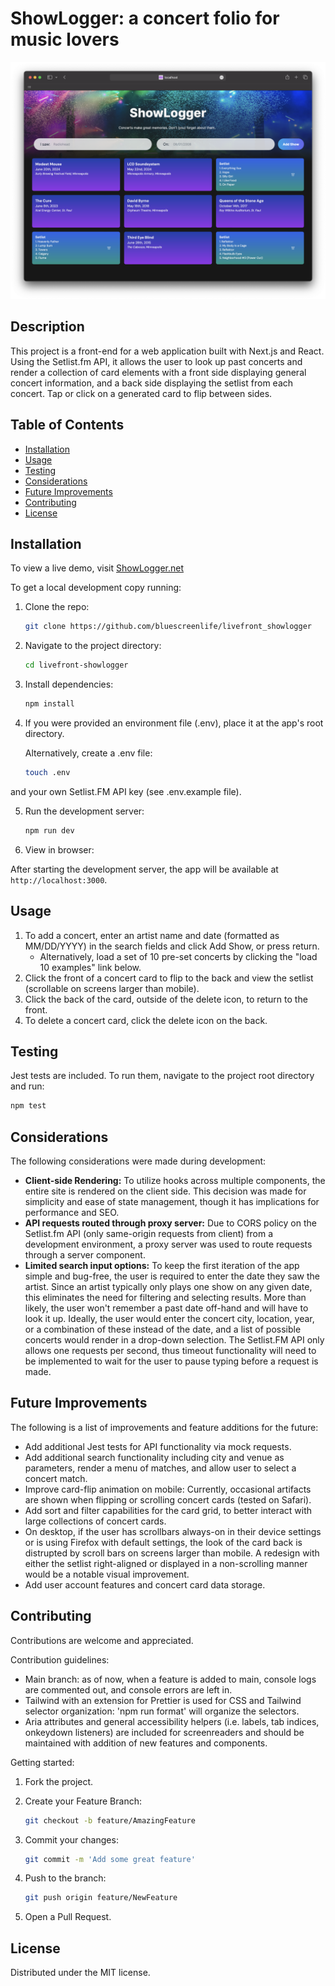 # ShowLogger: a concert folio for music lovers

!["homepage"](./public/preview.png)

## Description

This project is a front-end for a web application built with Next.js and React. Using the Setlist.fm API, it allows the user to look up past concerts and render a collection of card elements with a front side displaying general concert information, and a back side displaying the setlist from each concert. Tap or click on a generated card to flip between sides.

## Table of Contents

- [Installation](#installation)
- [Usage](#usage)
- [Testing](#testing)
- [Considerations](#considerations)
- [Future Improvements](#future-improvements)
- [Contributing](#contributing)
- [License](#license)

## Installation

To view a live demo, visit [ShowLogger.net](http://www.showlogger.net)

To get a local development copy running:

1. Clone the repo:

   ```bash
   git clone https://github.com/bluescreenlife/livefront_showlogger
   ```

2. Navigate to the project directory:

   ```bash
   cd livefront-showlogger
   ```

3. Install dependencies:

   ```bash
   npm install
   ```

4. If you were provided an environment file (.env), place it at the app's root directory.

   Alternatively, create a .env file:

   ```bash
   touch .env
   ```

and your own Setlist.FM API key (see .env.example file).

5. Run the development server:

   ```bash
   npm run dev
   ```

6. View in browser:

After starting the development server, the app will be available at `http://localhost:3000`.

## Usage

1. To add a concert, enter an artist name and date (formatted as MM/DD/YYYY) in the search fields and click Add Show, or press return.
   - Alternatively, load a set of 10 pre-set concerts by clicking the "load 10 examples" link below.
2. Click the front of a concert card to flip to the back and view the setlist (scrollable on screens larger than mobile).
3. Click the back of the card, outside of the delete icon, to return to the front.
4. To delete a concert card, click the delete icon on the back.

## Testing

Jest tests are included. To run them, navigate to the project root directory and run:

```bash
npm test
```

## Considerations

The following considerations were made during development:

- **Client-side Rendering:** To utilize hooks across multiple components, the entire site is rendered on the client side. This decision was made for simplicity and ease of state management, though it has implications for performance and SEO.
- **API requests routed through proxy server:** Due to CORS policy on the Setlist.fm API (only same-origin requests from client) from a development environment, a proxy server was used to route requests through a server component.
- **Limited search input options:** To keep the first iteration of the app simple and bug-free, the user is required to enter the date they saw the artist. Since an artist typically only plays one show on any given date, this eliminates the need for filtering and selecting results. More than likely, the user won't remember a past date off-hand and will have to look it up. Ideally, the user would enter the concert city, location, year, or a combination of these instead of the date, and a list of possible concerts would render in a drop-down selection. The Setlist.FM API only allows one requests per second, thus timeout functionality will need to be implemented to wait for the user to pause typing before a request is made.

## Future Improvements

The following is a list of improvements and feature additions for the future:

- Add additional Jest tests for API functionality via mock requests.
- Add additional search functionality including city and venue as parameters, render a menu of matches, and allow user to select a concert match.
- Improve card-flip animation on mobile: Currently, occasional artifacts are shown when flipping or scrolling concert cards (tested on Safari).
- Add sort and filter capabilities for the card grid, to better interact with large collections of concert cards.
- On desktop, if the user has scrollbars always-on in their device settings or is using Firefox with default settings, the look of the card back is distrupted by scroll bars on screens larger than mobile. A redesign with either the setlist right-aligned or displayed in a non-scrolling manner would be a notable visual improvement.
- Add user account features and concert card data storage.

## Contributing

Contributions are welcome and appreciated.

Contribution guidelines:

- Main branch: as of now, when a feature is added to main, console logs are commented out, and console errors are left in.
- Tailwind with an extension for Prettier is used for CSS and Tailwind selector organization: 'npm run format' will organize the selectors.
- Aria attributes and general accessibility helpers (i.e. labels, tab indices, onkeydown listeners) are included for screenreaders and should be maintained with addition of new features and components.

Getting started:

1. Fork the project.
2. Create your Feature Branch:

   ```bash
   git checkout -b feature/AmazingFeature
   ```

3. Commit your changes:

   ```bash
   git commit -m 'Add some great feature'
   ```

4. Push to the branch:

   ```bash
   git push origin feature/NewFeature
   ```

5. Open a Pull Request.

## License

Distributed under the MIT license.
